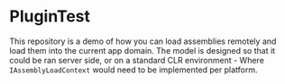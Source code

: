 # PluginTest
This repository is a demo of how you can load assemblies remotely and load them into the current app domain.
The model is designed so that it could be ran server side, or on a standard CLR environment - Where `IAssemblyLoadContext` would need to be implemented per platform.
